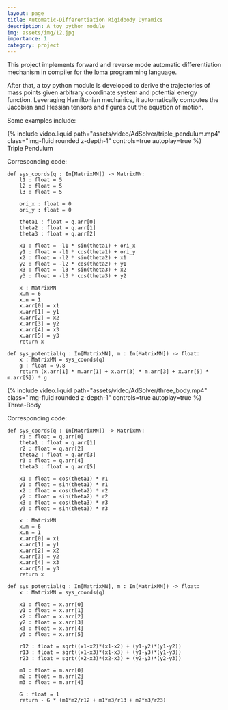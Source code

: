 ```yaml
---
layout: page
title: Automatic-Differentiation Rigidbody Dynamics
description: A toy python module
img: assets/img/12.jpg
importance: 1
category: project
---
```


This project implements forward and reverse mode automatic differentiation mechanism in compiler for the <a href="https://github.com/BachiLi/loma_public">loma</a> programming language.  

After that, a toy python module is developed to derive the trajectories of mass points given arbitrary coordinate system and potential energy function. Leveraging Hamiltonian mechanics, it automatically computes the Jacobian and Hessian tensors and figures out the equation of motion.

Some examples include:  

<div class="row mt-3">
    <div class="col-sm mt-3 mt-md-0">
        {% include video.liquid path="assets/video/AdSolver/triple_pendulum.mp4" class="img-fluid rounded z-depth-1" controls=true autoplay=true %}
    </div>
</div>
<div class="caption">
    Triple Pendulum
</div>

Corresponding code:
```
def sys_coords(q : In[MatrixMN]) -> MatrixMN:
    l1 : float = 5
    l2 : float = 5
    l3 : float = 5

    ori_x : float = 0
    ori_y : float = 0

    theta1 : float = q.arr[0]
    theta2 : float = q.arr[1]
    theta3 : float = q.arr[2]

    x1 : float = -l1 * sin(theta1) + ori_x
    y1 : float = -l1 * cos(theta1) + ori_y
    x2 : float = -l2 * sin(theta2) + x1
    y2 : float = -l2 * cos(theta2) + y1
    x3 : float = -l3 * sin(theta3) + x2
    y3 : float = -l3 * cos(theta3) + y2

    x : MatrixMN
    x.m = 6
    x.n = 1
    x.arr[0] = x1
    x.arr[1] = y1
    x.arr[2] = x2
    x.arr[3] = y2
    x.arr[4] = x3
    x.arr[5] = y3
    return x

def sys_potential(q : In[MatrixMN], m : In[MatrixMN]) -> float:
    x : MatrixMN = sys_coords(q)
    g : float = 9.8
    return (x.arr[1] * m.arr[1] + x.arr[3] * m.arr[3] + x.arr[5] * m.arr[5]) * g
```

<div class="row mt-3">
    <div class="col-sm mt-3 mt-md-0">
        {% include video.liquid path="assets/video/AdSolver/three_body.mp4" class="img-fluid rounded z-depth-1" controls=true autoplay=true %}
    </div>
</div>
<div class="caption">
    Three-Body
</div>

Corresponding code:
```
def sys_coords(q : In[MatrixMN]) -> MatrixMN:
    r1 : float = q.arr[0]
    theta1 : float = q.arr[1]
    r2 : float = q.arr[2]
    theta2 : float = q.arr[3]
    r3 : float = q.arr[4]
    theta3 : float = q.arr[5]

    x1 : float = cos(theta1) * r1
    y1 : float = sin(theta1) * r1
    x2 : float = cos(theta2) * r2
    y2 : float = sin(theta2) * r2
    x3 : float = cos(theta3) * r3
    y3 : float = sin(theta3) * r3

    x : MatrixMN
    x.m = 6
    x.n = 1
    x.arr[0] = x1
    x.arr[1] = y1
    x.arr[2] = x2
    x.arr[3] = y2
    x.arr[4] = x3
    x.arr[5] = y3
    return x

def sys_potential(q : In[MatrixMN], m : In[MatrixMN]) -> float:
    x : MatrixMN = sys_coords(q)

    x1 : float = x.arr[0]
    y1 : float = x.arr[1]
    x2 : float = x.arr[2]
    y2 : float = x.arr[3]
    x3 : float = x.arr[4]
    y3 : float = x.arr[5]

    r12 : float = sqrt((x1-x2)*(x1-x2) + (y1-y2)*(y1-y2))
    r13 : float = sqrt((x1-x3)*(x1-x3) + (y1-y3)*(y1-y3))
    r23 : float = sqrt((x2-x3)*(x2-x3) + (y2-y3)*(y2-y3))

    m1 : float = m.arr[0]
    m2 : float = m.arr[2]
    m3 : float = m.arr[4]
    
    G : float = 1
    return - G * (m1*m2/r12 + m1*m3/r13 + m2*m3/r23)
```